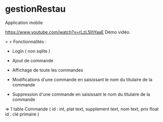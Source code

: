 # gestionRestau
Application mobile 


https://www.youtube.com/watch?v=rLzL5IhYaaE Démo vidéo.

= > Fonctionnalités :

- Login ( non sqlite ) 

- Ajout de commande 

- Affichage de toute les commandes 

- Modifications d'une commande en saisissant le nom du titulaire de la commande

- Suppression  d'une commande en saisissant le nom du titulaire de la commande


=> 1 table 
Commande ( id : int, plat text, supplement text, nom text, prix float
   id : clé primaire ) 



